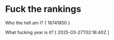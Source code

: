 # Fuck the rankings

Who the hell am I?
{ 16741850 }

What fucking year is it?
[ 2025-03-27T02:16:40Z ]
